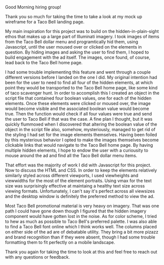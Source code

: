 Good Morning hiring group!

Thank you so much for taking the time to take a look at my mock up wireframe for a Taco Bell landing page.

 My main inspiration for this project was to build on the hidden-in-plain-sight ethos that makes up a large part of Illuminati imagery. I took images of items from the Taco Bell dollar menu and programtically hid them, using Javascript, until the user moused over or clicked on the elements in question. By hiding images and asking the user to find them, I hoped to build engagement with the ad itself. The images, once found, of course, lead back to the Taco Bell home page. 

 I had some trouble implementing this feature and went through a couple different versions before I landed on the one I did. My original intention had been for the user to need to find all four of the hidden elements, at which point they would be transported to the Taco Bell home page, like some kind of taco scavenger hunt. In order to accomplish this I created an object in the script file that contained four boolean values, one for each of the hidden elements. Once these elements were clicked or moused over, the image would become visible and the associated boolean value would become true. Then the function would check if all four values were true and send the user to Taco Bell if that was the case. A fine plan I thought, but it was quickly flummoxed when I discovered that altering the boolean value of the object in the script file also, somehow, mysteriously, managed to get rid of the styling I had set for the image elements themselves. Having been foiled by this mysterious behavior I opted to make the images themselves become clickable links that would navigate to the Taco Bell home page. By having multiple hidden elements, I hope to endow the user with a curiousity to mouse around the ad and find all the Taco Bell dollar menu items. 

 That effort was the majority of work I did with Javascript for this project. Now to discuss the HTML and CSS. In order to keep the elements relatively similarly styled across different viewports, I used viewheights and viewwidths for the most of the element portraits. Using vmax for the text size was surprisingly effective at maintaing a healthy text size across viewing formats. Unfortunately, I can't say it's perfect across all viewsizes and the desktop window is definitely the preferred method to view the ad. 
 
  Most Taco Bell promotional material is very heavy on imagery. That was one path I could have gone down though I figured that the hidden imagery component would have gotten lost in the noise. As for color scheme, I tried to hew as much as possible to Taco Bell's preferred palette. I was also able to find a Taco Bell font online which I think works well. The columns placed on either side of the ad are of debatable utility. They bring a bit more pizazz and brand recognition than if they were absent, though I had some trouble formatting them to fit perfectly on a mobile landscape. 

  Thank you again for taking the time to look at this and feel free to reach out with any questions or feedback. 